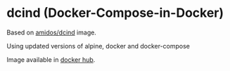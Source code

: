 # dcind (Docker-Compose-in-Docker)

Based on [amidos/dcind](https://hub.docker.com/r/amidos/dcind/) image.

Using updated versions of alpine, docker and docker-compose

Image available in [docker hub](https://hub.docker.com/r/tequerist/dcind).